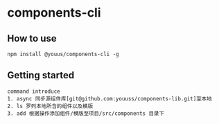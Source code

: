 # components-cli

## How to use

    npm install @youus/components-cli -g

## Getting started

    command introduce
    1. async 同步源组件库[git@github.com:youuss/components-lib.git]至本地
    2. ls 罗列本地所含的组件以及模版
    3. add 根据操作添加组件/模版至项目/src/components 目录下
